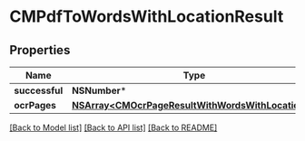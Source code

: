 # CMPdfToWordsWithLocationResult

## Properties
Name | Type | Description | Notes
------------ | ------------- | ------------- | -------------
**successful** | **NSNumber*** |  | [optional] 
**ocrPages** | [**NSArray&lt;CMOcrPageResultWithWordsWithLocation&gt;***](CMOcrPageResultWithWordsWithLocation.md) |  | [optional] 

[[Back to Model list]](../README.md#documentation-for-models) [[Back to API list]](../README.md#documentation-for-api-endpoints) [[Back to README]](../README.md)


